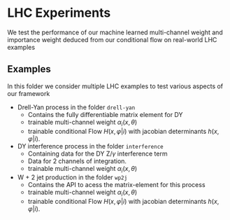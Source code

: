 # LHC Experiments

We test the performance of our machine learned multi-channel weight and importance weight deduced
from our conditional flow on real-world LHC examples

## Examples

In this folder we consider multiple LHC examples to test various aspects of our framework

- Drell-Yan process in the folder `drell-yan`
    - Contains the fully differentiable matrix element for DY
    - trainable multi-channel weight $\alpha_i(x,\theta)$
    - trainable conditional Flow $H(x,\varphi\vert i)$ with
    jacobian determinants $h(x,\varphi\vert i)$.
- DY interference process in the folder `interference`
    - Containing data for the DY $\mathrm{Z}/\gamma$ interference term
    - Data for 2 channels of integration.
    - trainable multi-channel weight $\alpha_i(x,\theta)$
- W + 2 jet production in the folder `wp2j`
    - Contains the API to acess the matrix-element for this process
    - trainable multi-channel weight $\alpha_i(x,\theta)$
    - trainable conditional Flow $H(x,\varphi\vert i)$ with
    jacobian determinants $h(x,\varphi\vert i)$.
